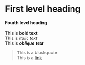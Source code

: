 [comment]: # (Use Shift+Ctrl+V to preview)
[comment]: # (Add two spaces at end of line for line break)
# First level heading
#### Fourth level heading

This is **bold** __text__  
This is *italic* _text_  
This is ***oblique*** ___text___  
> This is a blockquote  
This is a [link](https://cats.com/)